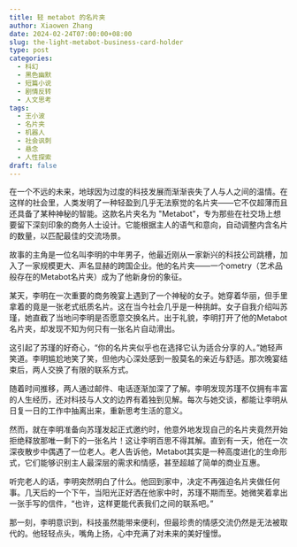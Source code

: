```yaml
---
title: 轻 metabot 的名片夹
author: Xiaowen Zhang
date: 2024-02-24T07:00:00+08:00
slug: the-light-metabot-business-card-holder
type: post
categories:
  - 科幻
  - 黑色幽默
  - 短篇小说
  - 剧情反转
  - 人文思考
tags:
  - 王小波
  - 名片夹
  - 机器人
  - 社会讽刺
  - 悬念
  - 人性探索
draft: false
---
```


在一个不远的未来，地球因为过度的科技发展而渐渐丧失了人与人之间的温情。在这样的社会里，人类发明了一种轻盈到几乎无法察觉的名片夹——它不仅超薄而且还具备了某种神秘的智能。这款名片夹名为 "Metabot"，专为那些在社交场上想要留下深刻印象的商务人士设计。它能根据主人的语气和意向，自动调整内含名片的数量，以匹配最佳的交流场景。

故事的主角是一位名叫李明的中年男子，他最近刚从一家新兴的科技公司跳槽，加入了一家规模更大、声名显赫的跨国企业。他的名片夹——一个ometry（艺术品般存在的Metabot名片夹）成为了他新身份的象征。

某天，李明在一次重要的商务晚宴上遇到了一个神秘的女子。她穿着华丽，但手里拿着的竟是一张老式纸质名片。这在当今社会几乎是一种挑衅。女子自我介绍叫苏瑾，她直截了当地问李明是否愿意交换名片。出于礼貌，李明打开了他的Metabot名片夹，却发现不知为何只有一张名片自动滑出。

这引起了苏瑾的好奇心，“你的名片夹似乎也在选择它认为适合分享的人。”她轻声笑道。李明尴尬地笑了笑，但他内心深处感到一股莫名的亲近与舒适。那次晚宴结束后，两人交换了有限的联系方式。

随着时间推移，两人通过邮件、电话逐渐加深了了解。李明发现苏瑾不仅拥有丰富的人生经历，还对科技与人文的边界有着独到见解。每次与她交谈，都能让李明从日复一日的工作中抽离出来，重新思考生活的意义。

然而，就在李明准备向苏瑾发起正式邀约时，他意外地发现自己的名片夹竟然开始拒绝释放那唯一剩下的一张名片！这让李明百思不得其解。直到有一天，他在一次深夜散步中偶遇了一位老人。老人告诉他，Metabot其实是一种高度进化的生命形式，它们能够识别主人最深层的需求和情感，甚至超越了简单的商业互惠。

听完老人的话，李明突然明白了什么。他回到家中，决定不再强迫名片夹做任何事。几天后的一个下午，当阳光正好洒在他家中时，苏瑾不期而至。她微笑着拿出一张手写的信件，“也许，这样更能代表我们之间的联系吧。”

那一刻，李明意识到，科技虽然能带来便利，但最珍贵的情感交流仍然是无法被取代的。他轻轻点头，嘴角上扬，心中充满了对未来的美好憧憬。